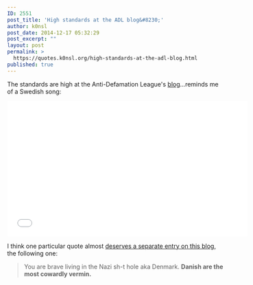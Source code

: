 ```yaml
---
ID: 2551
post_title: 'High standards at the ADL blog&#8230;'
author: k0nsl
post_date: 2014-12-17 05:32:29
post_excerpt: ""
layout: post
permalink: >
  https://quotes.k0nsl.org/high-standards-at-the-adl-blog.html
published: true
---
```

The standards are high at the Anti-Defamation League's <a href="https://noref.k0nsl.org/http://blog.adl.org/anti-semitism/eric-hunt-unveils-new-film-plans-for-virtual-holocaust-denial-museum" title="ADL" target="_blank">blog</a>...reminds me of a Swedish song:

<iframe width="560" height="315" src="//www.youtube-nocookie.com/embed/sFk_bDFnj4U?rel=0&amp;showinfo=0" frameborder="0" allowfullscreen></iframe>

I think one particular quote almost <a href="http://quotes.k0nsl.org/danish-are-the-most-cowardly-vermin.html">deserves a separate entry on this blog</a>, the following one:
<blockquote>You are brave living in the Nazi sh-t hole aka Denmark. <strong>Danish are the most cowardly vermin.</strong></blockquote>

<img class='wpml_ico' alt='' src='http://quotes.k0nsl.org/wp-content/plugins/wp-monalisa/icons/lol.gif' />